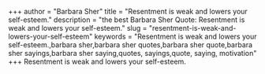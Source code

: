 +++
author = "Barbara Sher"
title = "Resentment is weak and lowers your self-esteem."
description = "the best Barbara Sher Quote: Resentment is weak and lowers your self-esteem."
slug = "resentment-is-weak-and-lowers-your-self-esteem"
keywords = "Resentment is weak and lowers your self-esteem.,barbara sher,barbara sher quotes,barbara sher quote,barbara sher sayings,barbara sher saying,quotes, sayings,quote, saying, motivation"
+++
Resentment is weak and lowers your self-esteem.
